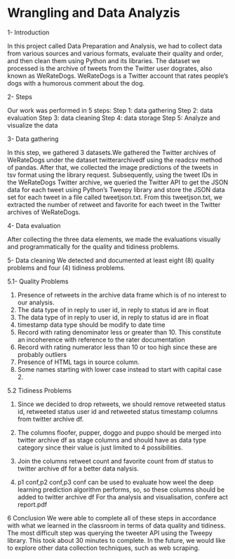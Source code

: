 ﻿# Wrangling and  Data Analyzis
 1- Introduction

In this project called Data Preparation and Analysis, we had to collect data from various sources and various formats, evaluate their quality and order, and then clean them using Python and its libraries. The dataset we processed is the archive of tweets from the Twitter user dogrates, also known as WeRateDogs. WeRateDogs is a Twitter account that rates people’s dogs with a humorous comment about the dog.

2- Steps

Our work was performed in 5 steps:
 Step 1: data gathering
 Step 2: data evaluation
 Step 3: data cleaning
 Step 4: data storage
 Step 5: Analyze and visualize the data

3- Data gathering

In this step, we gathered 3 datasets.We gathered the Twitter archives of WeRateDogs under the dataset twitterarchivedf using the readcsv method of pandas. After that, we collected the image predictions of the tweets in tsv format using the library request. Subsequently, using the tweet IDs in the WeRateDogs Twitter archive, we queried the Twitter API to get the JSON data for each tweet using Python’s Tweepy library and store the JSON data set for each tweet in a file called tweetjson.txt. From this tweetjson.txt, we extracted the number of retweet and favorite for each tweet in the Twitter archives of WeRateDogs.

4- Data evaluation

After collecting the three data elements, we made the evaluations visually and programmatically for the quality and tidiness problems.

5- Data cleaning
We detected and documented at least eight (8) quality problems and four (4) tidiness problems.

5.1- Quality Problems
  1. Presence of retweets in the archive data frame which is of no interest to      our analysis.
  2. The data type of in reply to user id, in reply to status id are in float
  3. The data type of in reply to user id, in reply to status id are in float
  4. timestamp data type should be modify to date time
  5. Record with rating denominator less or greater than 10. This constitute      an incoherence with reference to the rater documentation
  6. Record with rating numerator less than 10 or too high since these are      probably outliers
  7. Presence of HTML tags in source column.
  8. Some names starting with lower case instead to start with capital case 2.

5.2 Tidiness Problems

  1. Since we decided to drop retweets, we should remove retweeted status id,    retweeted status user id and retweeted status timestamp columns from    twitter archive df.

  2. The columns floofer, pupper, doggo and puppo should be merged into    twitter archive df as stage columns and should have as data type category     since their value is just limited to 4 possibilities.

  3. Join the columns retweet count and favorite count from df status to    twitter archive df for a better data nalysis.

  4. p1 conf,p2 conf,p3 conf can be used to evaluate how weel the deep    learning prediction algorithm performs, so, so these columns should be    added to twitter archive df For tha analysis and visualisation, confere act    report.pdf


 6 Conclusion
   We were able to complete all of these steps in accordance with what we learned in the classroom in terms of data quality and tidiness. The most difficult step was querying the tweeter API using the Tweepy library. This took about 30 minutes to complete. In the future, we would like to explore other data collection techniques, such as web scraping.

